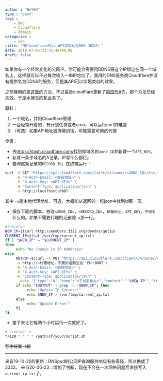 ```yaml
---
author : "HeYSH"
type : "post"
tags :
    - DNS
    - Cloudflare
    - domain
categories :
    - web
title: "用Cloudflare的v4 API实现动态DNS（DDNS）"
date: 2018-07-05T21:41:42+08:00
draft: false
---
```

如果你有一个经常变化的公网IP，你可能会需要用DDNS将这个IP绑定在同一个域名上，这样就可以不必每次输入一串IP地址了。我用的DNS服务商Cloudflare并没有提供名为DDNS的服务，但是其API可以实现类似的效果。

之前我用的是[这里](https://lifely.today/2015/05/%E7%82%BA-cloudflare-%E8%A8%AD%E5%AE%9A%E5%8B%95%E6%85%8B-dns-ddns/)的方法，不过最近cloudflare更新了[第四代API](https://api.cloudflare.com/)，那个方法已经失效。于是水博文的机会来了。

原料：

1. 一个域名，并用Cloudflare管理
2. 一台经常开着的，有计划任务或者cron，可以运行curl的电脑
3. （可选）如果API地址被屏蔽的话，可能需要可用的代理

步骤：

- 去<https://dash.cloudflare.com/>找到你域名的`zone ID`并新建一个`API_KEY`。
- 新建一条子域名的A记录，IP写什么都行。
- 查询这条记录的`RECORD_ID`，在终端运行：

```bash
curl -X GET "https://api.cloudflare.com/client/v4/zones/<ZONE_ID>/dns_records" \
     -H "X-Auth-Email: <邮箱地址>" \
     -H "X-Auth-Key: <API_KEY>" \
     -H "Content-Type: application/json" \
     -x http://localhost:8087
```
其中 `-x`是本地代理地址，可选。大概能从返回的一坨json中找到id那一项。

- 保存下面的脚本，修改`<ZONE_ID>`，`<RECORD_ID>`，`邮箱地址`，`API_KEY`，`子域名`什么的。如果不需要代理的话删除`-x`那一行。

```bash
#!/bin/sh
NEW_IP=$(curl http://members.3322.org/dyndns/getip)
CURRENT_IP=$(cat /var/tmp/current_ip.txt)
if [ "$NEW_IP" = "$CURRENT_IP" ]
then
     echo "No Change in IP Adddress"
else
     OUTPUT=$(curl -X PUT "https://api.cloudflare.com/client/v4/zones/<ZONE_ID>/dns_records/<RECORD_ID>" \
     -x http://<代理地址，不要的话删去这一行>:8087 \
     -H "X-Auth-Email: <邮箱地址>" \
     -H "X-Auth-Key: <API_KEY>" \
     -H "Content-Type: application/json" \
     --data '{"type":"A","name":"<子域名地址>","content":"'$NEW_IP'","ttl":1}')
     if echo "$OUTPUT" | grep -q "$NEW_IP"; then
          echo "Update IP Success!"
          echo $NEW_IP > /var/tmp/current_ip.txt
     else
          echo "Update Error!"
     fi
fi
```

- 接下来让它每两个小时运行一次就好了。
```bash
# crontab -e
*/120 * * * * /path/of/your/script.sh
```

~~写字好累（躺~~

---
来自19-10-25的更新：DNSpod的公网IP查询服务响应有些奇怪，所以换成了3322。
来自20-06-23：增加了判断，现在不会在一次网络问题后直接写入`current_ip.txt`了。